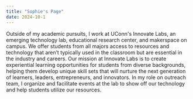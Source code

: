 ```yaml
---
title: "Sophie's Page"
date: 2024-10-1
---
```


Outside of my academic pursuits, I work at UConn's Innovate Labs, an emerging technology lab, educational research center, and makerspace on campus. We offer students from all majors access to resources and technology that aren’t typically used in the classroom but are essential in the industry and careers. Our mission at Innovate Labs is to create experiential learning opportunities for students from diverse backgrounds, helping them develop unique skill sets that will nurture the next generation of learners, leaders, entrepreneurs, and innovators. In my role on outreach team, I organize and facilitate events at the lab to show off our technology and help students utilize our resources.
